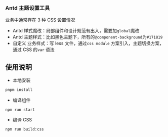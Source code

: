 ### Antd 主题设置工具

业务中通常存在 3 种 CSS 设置情况

- Antd 样式魔改：局部组件和设计规范有出入，需要加`global`魔改
- Antd 主题样式：比如黑色主题下，所有的`@component-background`为`#171819`
- 自定义 业务样式：写 less 文件，通过`css module` 方案引入，主题切换方案，通过 CSS 的`var` 语法

## 使用说明

- 本地安装

```bash
pnpm install
```

- 编译组件

```
npm run start
```

- 编译 CSS

```
npm run build:css
```
